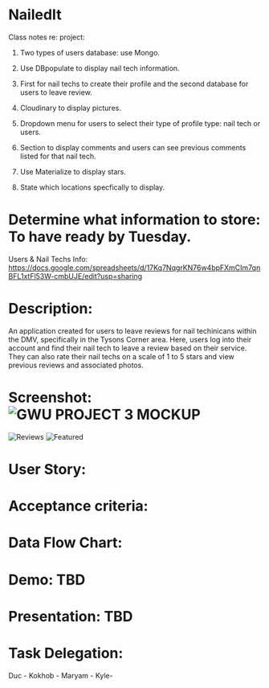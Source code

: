 # NailedIt

Class notes re: project:

1. Two types of users database: use Mongo.

2. Use DBpopulate to display nail tech information.

3. First for nail techs to create their profile and the second database for users to leave review.

4. Cloudinary to display pictures.

5. Dropdown menu for users to select their type of profile type: nail tech or users.

6. Section to display comments and users can see previous comments listed for that nail tech.

7. Use Materialize to display stars.

8. State which locations specfically to display.

# Determine what information to store: To have ready by Tuesday.

Users & Nail Techs Info: https://docs.google.com/spreadsheets/d/17Kq7NqgrKN76w4bpFXmCIm7qnBFL1xtFl53W-cmbUJE/edit?usp=sharing

# Description:

An application created for users to leave reviews for nail techinicans within the DMV, specifically in the Tysons Corner area. Here, users log into their account and find their nail tech to leave a review based on their service. They can also rate their nail techs on a scale of 1 to 5 stars and view previous reviews and associated photos.

# Screenshot: ![GWU PROJECT 3 MOCKUP](https://user-images.githubusercontent.com/72357196/114280321-b7db0e80-9a06-11eb-9fed-8ee9b5a1807e.png)
![Reviews](https://user-images.githubusercontent.com/73563078/114320851-f98eb680-9ae5-11eb-840c-aaca7ceb9ef9.png)
![Featured](https://user-images.githubusercontent.com/73563078/114322213-de737500-9aec-11eb-838b-ae82ca189c5e.png)



# User Story:

# Acceptance criteria:

# Data Flow Chart:

# Demo: TBD

# Presentation: TBD

# Task Delegation:

Duc -
Kokhob -
Maryam -
Kyle-
